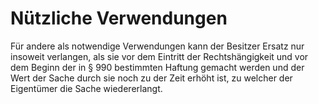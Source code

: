 # Nützliche Verwendungen

Für andere als notwendige Verwendungen kann der Besitzer Ersatz nur insoweit verlangen, als sie vor dem Eintritt der Rechtshängigkeit und vor dem Beginn der in § 990 bestimmten Haftung gemacht werden und der Wert der Sache durch sie noch zu der Zeit erhöht ist, zu welcher der Eigentümer die Sache wiedererlangt.